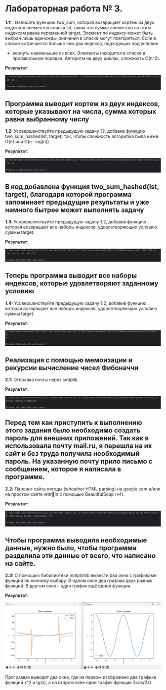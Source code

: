 # Лабораторная работа № 3.
**1.1:** : Написать функцию two_sum, которая возвращает кортеж из двух индексов элементов списка lst, таких что сумма элементов по этим индексам равна переменной target, Элемент по индексу может быть
выбран лишь единожды, значения в списке могут повторяться. Если в
списке встречается больше чем два индекса, подходящих под условие
- вернуть наименьшие из всех. Элементы находятся в списке в произвольном порядке. Алгоритм на двух циклах, сложность O(n^2).

**Результат:**

![Лабораторная работа 4. Задание 1.1](https://github.com/jamanuriyeva/Programming-3-sem/blob/943a9dce873f17dd53ce42a03107e3b17ace93b3/%D0%9B%D0%B0%D0%B1%D0%BE%D1%80%D0%B0%D1%82%D0%BE%D1%80%D0%BD%D0%B0%D1%8F%20%D1%80%D0%B0%D0%B1%D0%BE%D1%82%D0%B0%20%E2%84%964/images/res41.png)

Программа выводит кортеж из двух индексов, которые указывают на числа, сумма которых равна выбранному числу
---

**1.2:** Усовершенствуйте предыдущую задачу ??, добавив функцию two_sum_hashed(lst, target) так, чтобы сложность алгоритма была ниже: O(n) или O(n · log(n)).

**Результат:**

![Лабораторная работа 4. Задание 1.2](https://github.com/jamanuriyeva/Programming-3-sem/blob/943a9dce873f17dd53ce42a03107e3b17ace93b3/%D0%9B%D0%B0%D0%B1%D0%BE%D1%80%D0%B0%D1%82%D0%BE%D1%80%D0%BD%D0%B0%D1%8F%20%D1%80%D0%B0%D0%B1%D0%BE%D1%82%D0%B0%20%E2%84%964/images/res412.png)

В код добавлена функция two_sum_hashed(lst, target), благодаря которой программа запоминает предыдущие результаты и уже намного бытрее может выполнять задачу
---

**1.3:** Усовершенствуйте предыдущую задачу 1.2, добавив функцию , которая возвращает все наборы индексов, удовлетворяющих условию
суммы target.

**Результат:**

![Лабораторная работа 4. Задание 1.3](https://github.com/jamanuriyeva/Programming-3-sem/blob/01fd195d72dae7ea4e1338eb103ca85d1591f976/%D0%9B%D0%B0%D0%B1%D0%BE%D1%80%D0%B0%D1%82%D0%BE%D1%80%D0%BD%D0%B0%D1%8F%20%D1%80%D0%B0%D0%B1%D0%BE%D1%82%D0%B0%20%E2%84%964/images/res413.png)

Теперь программа выводит все наборы индексов, которые удовлетворяют заданному условию
---

**1.4:** Усовершенствуйте предыдущую задачу 1.2, добавив функцию , которая возвращает все наборы индексов, удовлетворяющих условию
суммы target.

**Результат:**

![Лабораторная работа 4. Задание 1.4](https://github.com/jamanuriyeva/Programming-3-sem/blob/01fd195d72dae7ea4e1338eb103ca85d1591f976/%D0%9B%D0%B0%D0%B1%D0%BE%D1%80%D0%B0%D1%82%D0%BE%D1%80%D0%BD%D0%B0%D1%8F%20%D1%80%D0%B0%D0%B1%D0%BE%D1%82%D0%B0%20%E2%84%964/images/res414.png)

Реализация с помощью мемоизации и рекурсии вычисление чисел Фибоначчи
---

**2.1:** Отправка почты через smtplib.

**Результат:**

![Лабораторная работа 4. Задание 2.1](https://github.com/jamanuriyeva/Programming-3-sem/blob/01fd195d72dae7ea4e1338eb103ca85d1591f976/%D0%9B%D0%B0%D0%B1%D0%BE%D1%80%D0%B0%D1%82%D0%BE%D1%80%D0%BD%D0%B0%D1%8F%20%D1%80%D0%B0%D0%B1%D0%BE%D1%82%D0%B0%20%E2%84%964/images/res421.png)

Перед тем как приступить к выполнению этого задания было необходимо создать пароль для внешних приложений. Так как я использовала почту mail.ru, я перешла на их сайт и без труда получила необходимый пароль. На указанную почту прило письмо с сообщением, которое я написала в программе.
---

**2.2:** Парсинг сайта погоды (wheather HTML parsing) на google.com и/или на простом сайте wttrin с помощью BeautifulSoup (v4).

**Результат:**

![Лабораторная работа 4. Задание 2.2](https://github.com/jamanuriyeva/Programming-3-sem/blob/01fd195d72dae7ea4e1338eb103ca85d1591f976/%D0%9B%D0%B0%D0%B1%D0%BE%D1%80%D0%B0%D1%82%D0%BE%D1%80%D0%BD%D0%B0%D1%8F%20%D1%80%D0%B0%D0%B1%D0%BE%D1%82%D0%B0%20%E2%84%964/images/res422.png)

Чтобы программа выводила необходимые данные, нужно было, чтобы программа разделила эти данные от всего, что написано на сайте. 
---

**2.3:** С помощью бибилиотеки matplotlib вывести два окна с графиками
функций по личному выбору. В одном окне два графика двух разных
функций. В другом окне - один график ещё одной функции.

**Результат:**

![Лабораторная работа 4. Задание 2.3](https://github.com/jamanuriyeva/Programming-3-sem/blob/01fd195d72dae7ea4e1338eb103ca85d1591f976/%D0%9B%D0%B0%D0%B1%D0%BE%D1%80%D0%B0%D1%82%D0%BE%D1%80%D0%BD%D0%B0%D1%8F%20%D1%80%D0%B0%D0%B1%D0%BE%D1%82%D0%B0%20%E2%84%964/images/res423.png)

Программа выводит два окна, где на первом изображено два графика функций x^2 и tg(x), а на втором окне один график функции 3*cos(2*x)



